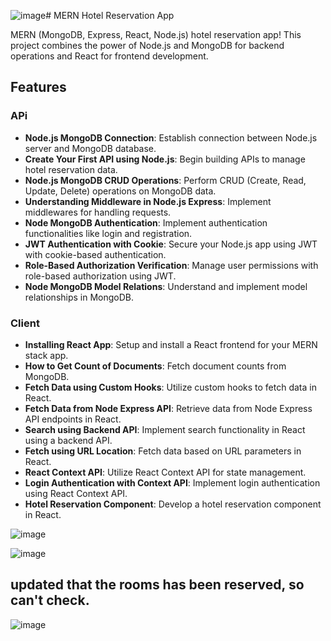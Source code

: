 ![image](https://github.com/Mohamedelgazzar1312/Booking-App/assets/153744543/2444296a-8464-4cfb-b0c8-5e56c4e12957)# MERN Hotel Reservation App

 MERN (MongoDB, Express, React, Node.js) hotel reservation app! This project combines the power of Node.js and MongoDB for backend operations and React for frontend development.

## Features
 ### APi
- **Node.js MongoDB Connection**: Establish connection between Node.js server and MongoDB database.
- **Create Your First API using Node.js**: Begin building APIs to manage hotel reservation data.
- **Node.js MongoDB CRUD Operations**: Perform CRUD (Create, Read, Update, Delete) operations on MongoDB data.
- **Understanding Middleware in Node.js Express**: Implement middlewares for handling requests.
- **Node MongoDB Authentication**: Implement authentication functionalities like login and registration.
- **JWT Authentication with Cookie**: Secure your Node.js app using JWT with cookie-based authentication.
- **Role-Based Authorization Verification**: Manage user permissions with role-based authorization using JWT.
- **Node MongoDB Model Relations**: Understand and implement model relationships in MongoDB.
 ### Client
- **Installing React App**: Setup and install a React frontend for your MERN stack app.
- **How to Get Count of Documents**: Fetch document counts from MongoDB.
- **Fetch Data using Custom Hooks**: Utilize custom hooks to fetch data in React.
- **Fetch Data from Node Express API**: Retrieve data from Node Express API endpoints in React.
- **Search using Backend API**: Implement search functionality in React using a backend API.
- **Fetch using URL Location**: Fetch data based on URL parameters in React.
- **React Context API**: Utilize React Context API for state management.
- **Login Authentication with Context API**: Implement login authentication using React Context API.
- **Hotel Reservation Component**: Develop a hotel reservation component in React.

![image](https://github.com/Mohamedelgazzar1312/Booking-App/assets/153744543/1097ed18-b8e1-432f-a412-bc68b09a888c)


![image](https://github.com/Mohamedelgazzar1312/Booking-App/assets/153744543/d6b0e668-ad52-42db-935c-bff2710e2895)



## updated that the rooms has been reserved, so can't check.

![image](https://github.com/Mohamedelgazzar1312/Booking-App/assets/153744543/0815424f-915f-4af9-8885-ba16cdd37e95)




